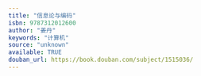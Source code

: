 ```yaml
---
title: "信息论与编码"
isbn: 9787312012600
author: "姜丹"
keywords: "计算机"
source: "unknown"
available: TRUE
douban_url: https://book.douban.com/subject/1515036/
---
```

